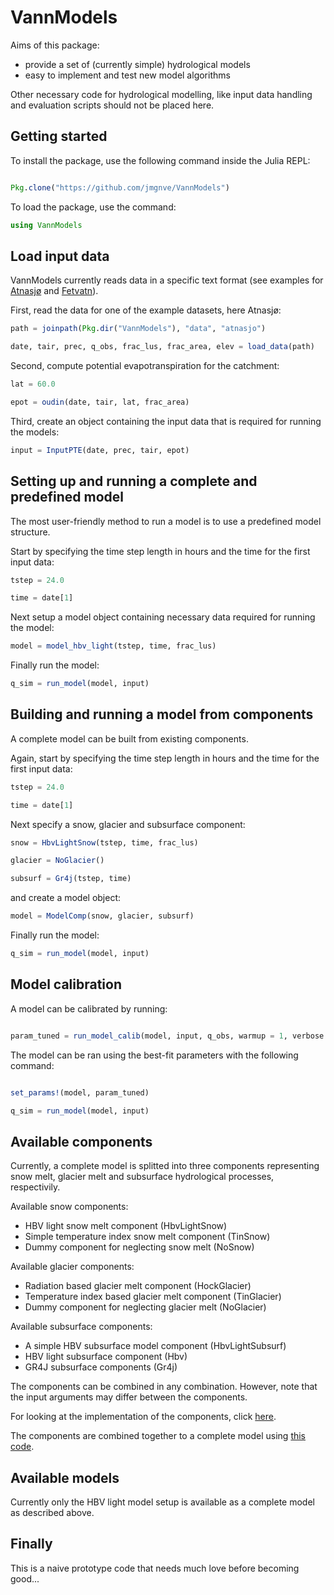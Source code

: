 # VannModels

Aims of this package: 

- provide a set of (currently simple) hydrological models
- easy to implement and test new model algorithms

Other necessary code for hydrological modelling, like input data handling and evaluation scripts should not be placed here.

## Getting started

To install the package, use the following command inside the Julia REPL:

````julia

Pkg.clone("https://github.com/jmgnve/VannModels")
````




To load the package, use the command:

````julia
using VannModels
````





## Load input data

VannModels currently reads data in a specific text format (see examples for [Atnasjø](https://github.com/jmgnve/VannModels/tree/master/data/atnasjo) and [Fetvatn](https://github.com/jmgnve/VannModels/tree/master/data/fetvatn)). 

First, read the data for one of the example datasets, here Atnasjø:

````julia
path = joinpath(Pkg.dir("VannModels"), "data", "atnasjo")

date, tair, prec, q_obs, frac_lus, frac_area, elev = load_data(path)
````





Second, compute potential evapotranspiration for the catchment:

````julia
lat = 60.0

epot = oudin(date, tair, lat, frac_area)
````





Third, create an object containing the input data that is required for running the models:

````julia
input = InputPTE(date, prec, tair, epot)
````





## Setting up and running a complete and predefined model

The most user-friendly method to run a model is to use a predefined model structure.

Start by specifying the time step length in hours and the time for the first input data: 

````julia
tstep = 24.0

time = date[1]
````





Next setup a model object containing necessary data required for running the model:

````julia
model = model_hbv_light(tstep, time, frac_lus)
````





Finally run the model:

````julia
q_sim = run_model(model, input)
````





## Building and running a model from components

A complete model can be built from existing components.

Again, start by specifying the time step length in hours and the time for the first input data: 

````julia
tstep = 24.0

time = date[1]
````





Next specify a snow, glacier and subsurface component:

````julia
snow = HbvLightSnow(tstep, time, frac_lus)

glacier = NoGlacier()

subsurf = Gr4j(tstep, time)
````





and create a model object:

````julia
model = ModelComp(snow, glacier, subsurf)
````





Finally run the model:

````julia
q_sim = run_model(model, input)
````





## Model calibration

A model can be calibrated by running:

````julia

param_tuned = run_model_calib(model, input, q_obs, warmup = 1, verbose = :silent)
````




The model can be ran using the best-fit parameters with the following command:

````julia

set_params!(model, param_tuned)

q_sim = run_model(model, input)
````




## Available components

Currently, a complete model is splitted into three components representing snow melt, glacier melt and subsurface hydrological processes, respectivily.

Available snow components:

- HBV light snow melt component (HbvLightSnow)
- Simple temperature index snow melt component (TinSnow)
- Dummy component for neglecting snow melt (NoSnow)

Available glacier components:

- Radiation based glacier melt component (HockGlacier)
- Temperature index based glacier melt component (TinGlacier)
- Dummy component for neglecting glacier melt (NoGlacier)

Available subsurface components:

- A simple HBV subsurface model component (HbvLightSubsurf)
- HBV light subsurface component (Hbv)
- GR4J subsurface components (Gr4j)

The components can be combined in any combination. However, note that the input arguments may differ between the components.

For looking at the implementation of the components, click [here](https://github.com/jmgnve/VannModels/tree/master/src/components).

The components are combined together to a complete model using [this code](https://github.com/jmgnve/VannModels/blob/master/src/models/model_components.jl).

## Available models

Currently only the HBV light model setup is available as a complete model as described above.

## Finally

This is a naive prototype code that needs much love before becoming good...
